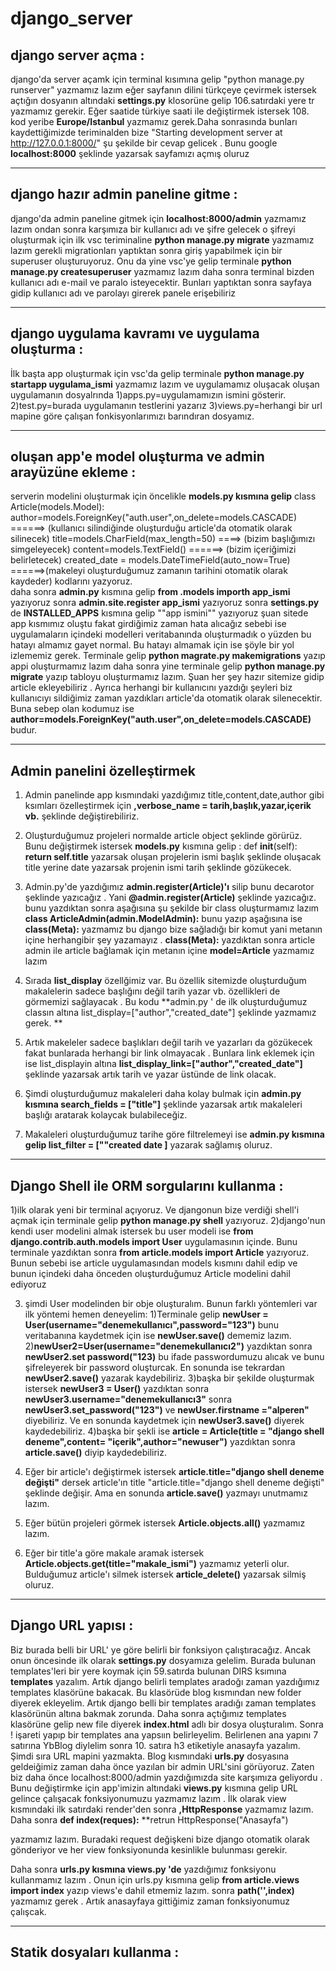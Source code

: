 # django_server

## django server açma : 

django'da server açamk için terminal kısımına gelip "python manage.py runserver" yazmamız lazım eğer sayfanın dilini türkçeye çevirmek istersek açtığın dosyanın
altındaki **settings.py** klosorüne gelip 106.satırdaki yere tr yazmamız gerekir. Eğer saatide türkiye saati ile değiştirmek istersek 108. kod yeribe **Europe/Istanbul**
yazmamız gerek.Daha sonrasında bunları kaydettiğimizde teriminalden bize "Starting development server at http://127.0.0.1:8000/" şu şekilde bir cevap gelicek . Bunu google **localhost:8000** şeklinde yazarsak sayfamızı açmış oluruz

----

## django hazır admin paneline gitme :

django'da admin paneline gitmek için **localhost:8000/admin** yazmamız lazım ondan sonra karşımıza bir kullanıcı adı ve şifre gelecek o şifreyi oluşturmak için ilk 
vsc teriminaline **python manage.py migrate** yazmamız lazım gerekli migrationları yaptıktan sonra giriş yapabilmek için bir superuser oluşturuyoruz. Onu da
yine vsc'ye gelip terminale **python manage.py createsuperuser** yazmamız lazım daha sonra terminal bizden kullanıcı adı e-mail ve paralo isteyecektir. Bunları yaptıktan sonra sayfaya gidip kullanıcı adı ve parolayı girerek panele erişebiliriz

----

## django uygulama kavramı ve uygulama oluşturma :

İlk başta app oluşturmak için vsc'da gelip terminale **python manage.py startapp uygulama_ismi** yazmamız lazım ve uygulamamız oluşacak 
oluşan uygulamanın dosyalrında
1)apps.py=uygulamamızın ismini gösterir.
2)test.py=burada uygulamanın testlerini yazarız
3)views.py=herhangi bir url mapine göre çalışan fonkisyonlarımızı barındıran dosyamız.

----

## oluşan app'e model oluşturma ve admin arayüzüne ekleme :

serverin modelini oluşturmak için öncelikle **models.py kısmına gelip**
class Article(models.Model):
    author=models.ForeignKey("auth.user",on_delete=models.CASCADE) ======> (kullanıcı silindiğinde oluşturduğu article'da otomatik olarak silinecek)
    title=models.CharField(max_length=50) ====>  (bizim başlığımızı simgeleyecek)
    content=models.TextField()  ======>   (bizim içeriğimizi belirletecek)
    created_date = models.DateTimeField(auto_now=True) ======>(makeleyi oluşturduğumuz zamanın tarihini otomatik olarak kaydeder)
kodlarını yazyoruz.    
daha sonra **admin.py** kısmına gelip 
**from .models importh  app_ismi** yazıyoruz
sonra
**admin.site.register app_ismi** yazıyoruz
sonra **settings.py** de **INSTALLED_APPS** kısmına gelip ""app ismini"" yazıyoruz
şuan sitede app kısmımız oluştu fakat girdiğimiz zaman hata alıcağız sebebi ise uygulamaların içindeki modelleri veritabanında oluşturmadık o yüzden bu hatayı almamız gayet normal. Bu hatayı almamak için ise şöyle bir yol izlememiz gerek. 
Terminale gelip **python magrate.py makemigrations** yazıp appi oluşturmamız lazım daha sonra yine terminale gelip **python manage.py migrate** yazıp tabloyu oluşturmamız lazım.
Şuan her şey hazır sitemize gidip article ekleyebiliriz . Ayrıca herhangi bir kullanıcını yazdığı şeyleri biz kullanıcıyı sildiğimiz zaman yazdıkları article'da otomatik olarak silenecektir. Buna sebep olan kodumuz ise **author=models.ForeignKey("auth.user",on_delete=models.CASCADE)** budur.

----

## Admin panelini özelleştirmek 

1) Admin panelinde app kısmındaki yazdığımız title,content,date,author gibi ksımları özelleştirmek için **,verbose_name = tarih,başlık,yazar,içerik vb.** şeklinde değiştirebiliriz.

2) Oluşturduğumuz projeleri normalde article object şeklinde görürüz. Bunu değiştirmek istersek **models.py** kısmına gelip : 
 def __init__(self):
    **return self.title** yazarsak oluşan projelerin ismi başlık şeklinde oluşacak title yerine date yazarsak projenin ismi tarih şeklinde gözükecek.
    
3) Admin.py'de yazdığımız **admin.register(Article)'ı** silip bunu decarotor şeklinde yazıcağız . Yani **@admin.register(Article)** şeklinde yazıcağız.
bunu yazdıktan sonra aşağısına şu şekilde bir class oluşturmamız lazım **class ArticleAdmin(admin.ModelAdmin):** bunu yazıp aşağısına ise **class(Meta):** yazmamız bu django bize sağladığı bir komut yani metanın içine herhangibir şey yazamayız . **class(Meta):** yazdıktan sonra article admin ile article bağlamak için metanın içine **model=Article** yazmamız lazım

4) Sırada **list_display** özellğimiz var. Bu özellik sitemizde oluşturduğum makalelerin sadece başlığını değil tarih yazar vb. özellikleri de görmemizi sağlayacak . Bu kodu **admin.py ' de ilk oluşturduğumuz classın altına  list_display=["author","created_date"] şeklinde yazmamız gerek. **

5) Artık makeleler sadece başlıkları  değil tarih ve yazarları da gözükecek fakat bunlarada herhangi bir link olmayacak . Bunlara link eklemek için ise
 list_displayin altına **list_display_link=["author","created_date"]** şeklinde yazarsak artık tarih ve yazar üstünde de link olacak.
 
 6) Şimdi oluşturduğumuz makaleleri daha kolay bulmak için **admin.py kısmına search_fields = ["title"]** şeklinde yazarsak artık makaleleri başlığı aratarak kolaycak bulabileceğiz.
 
 7)  Makaleleri oluşturduğumuz tarihe göre filtrelemeyi ise **admin.py kısmına gelip list_filter = [""created date ]** yazarak sağlamış oluruz.

----

## Django  Shell ile ORM sorgularını kullanma : 
1)ilk olarak yeni bir terminal açıyoruz. Ve djangonun bize verdiği shell'i açmak için terminale gelip **python manage.py shell** yazıyoruz.
2)django'nun kendi user modelini almak istersek bu  user modeli ise **from django.contrib.auth.models import User** uygulamasının içinde. Bunu terminale yazdıktan sonra **from article.models import Article** yazıyoruz. Bunun sebebi ise article uygulamasından models kısmını dahil edip ve bunun içindeki daha önceden oluşturduğumuz Article modelini dahil ediyoruz

3) şimdi User modelinden bir obje oluşturalım. Bunun farklı yöntemleri var ilk yöntemi hemen deneyelim:
    1)Terminale gelip **newUser = User(username="denemekullanıcı",password="123")** bunu veritabanına kaydetmek için ise **newUser.save()** dememiz lazım.
    2)**newUser2=User(username="denemekullanıcı2")** yazdıktan sonra **newUser2.set password("123)** bu ifade passwordumuzu alıcak ve bunu şifreleyerek bir password oluşturcak. En sonunda ise tekrardan **newUser2.save()** yazarak kaydebiliriz.
    3)başka bir şekilde oluşturmak istersek **newUser3 = User()** yazdıktan sonra **newUser3.username="denemekullanıcı3"** sonra **newUser3.set_password("123")** ve **newUser.firstname ="alperen"** diyebiliriz. Ve en sonunda kaydetmek için **newUser3.save()** diyerek kaydedebiliriz.
    4)başka bir şekli ise **article = Article(title = "django shell deneme",content= "içerik",author="newuser")** yazdıktan sonra **article.save()** diyip kaydedebiliriz.
  
4) Eğer bir article'ı değiştirmek istersek **article.title="django shell deneme değişti"** dersek article'ın title   "article.title="django shell deneme değişti" şeklinde değişir. Ama en sonunda **article.save()** yazmayı unutmamız lazım.
5) Eğer bütün projeleri görmek istersek **Article.objects.all()** yazmamız lazım.
6) Eğer bir title'a göre makale aramak istersek **Article.objects.get(title="makale_ismi")** yazmamız yeterli olur. Bulduğumuz article'ı silmek istersek **article_delete()** yazarsak silmiş oluruz. 

----

## Django URL  yapısı : 

Biz burada belli bir URL' ye göre belirli bir fonksiyon çalıştıracağız. Ancak onun öncesinde ilk olarak **settings.py** dosyamıza gelelim. Burada bulunan templates'leri bir yere koymak için 59.satırda bulunan DIRS ksımına **templates** yazalım. Artık django belirli templates aradoğı zaman yazdığımız templates klasörüne bakacak. Bu klasörüde blog kısmından new folder diyerek ekleyelim.  Artık django belli bir templates aradığı zaman templates klasörünün altına bakmak zorunda.  Daha sonra açtığımız templates klasörüne gelip new file diyerek **index.html** adlı bir dosya oluşturalım.
Sonra ! işareti yapıp bir templates ana yapsıın belirleyelim. Belirlenen ana yapını 7 satırına YbBlog diylelim sonra 10. satıra h3 etiketiyle anasayfa yazalım. Şimdi sıra URL mapini yazmakta. Blog kısmındaki **urls.py** dosyasına geldeiğimiz zaman daha önce yazılan bir admin URL'sini görüyoruz. Zaten biz daha önce localhost:8000/admin yazdığımızda site karşımıza geliyordu . Bunu değiştirmke için app'imizin altındaki **views.py** kısmına gelip URL gelince çalışacak fonksiyonumuzu yazmamız lazım . İlk olarak view kısmındaki ilk satırdaki render'den sonra **,HttpResponse** yazmamız lazım. Daha sonra
**def index(reques):**
    **retrun HttpResponse("Anasayfa")
 
 yazmamız lazım.
 Buradaki request değişkeni bize django otomatik olarak gönderiyor ve her view fonksiyonunda kesinlikle bulunması gerekir.
 
  Daha sonra **urls.py kısmına views.py 'de** yazdığımız fonksiyonu kullanmamız lazım . Onun için urls.py kısmına gelip **from article.views import index** yazıp views'e dahil etmemiz lazım.
  sonra  **path('',index)** yazmamız gerek . Artık anasayfaya gittiğimiz zaman fonksiyonumuz çalışcak.
  
  ----
  
  ## Statik dosyaları kullanma :
  
  



